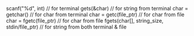 

scanf("%d", int) // for terminal
gets(&char) // for string from terminal
char = getchar() // for char from terminal
char = getc(file_ptr) // for char from file
char = fgetc(file_ptr) // for char from file
fgets(char[], string_size, stdin/file_ptr) // for string from both terminal & file






